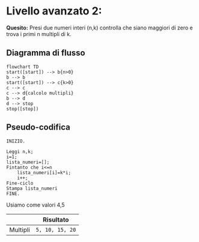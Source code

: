 # Livello avanzato 2:

**Quesito:** Presi due numeri interi (n,k) controlla che siano maggiori di zero e trova i primi n multipli di k.

## Diagramma di flusso
```mermaid
flowchart TD
start([start]) --> b{n>0}
b --> b
start([start]) --> c{k>0}
c --> c
c --> d{calcolo multipli}
b --> d
d --> stop 
stop([stop])
```

## Pseudo-codifica

```
INIZIO.

Leggi n,k;
i=1;
lista_numeri=[];
Fintanto che i<=n
    lista_numeri[i]=k*i;
    i++;
Fine-ciclo
Stampa lista_numeri
FINE.
```

Usiamo come valori 4,5

||Risultato|
|-|-|
|Multipli|`5, 10, 15, 20`|